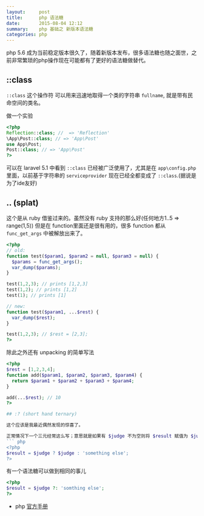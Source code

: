 ```yaml
---
layout:     post
title:      php 语法糖
date:       2015-08-04 12:12
summary:    php 基础之 新版本语法糖
categories: php
---
```


php 5.6 成为当前稳定版本很久了，随着新版本发布，很多语法糖也随之面世，之前非常繁琐的php操作现在可能都有了更好的语法糖做替代。

## ::class

`::class` 这个操作符 可以用来迅速地取得一个类的字符串 `fullname`, 就是带有民命空间的类名。

做一个实验

``` php
<?php
Reflection::class; //  => 'Reflection'
\App\Post::class; // => 'App\Post'
use App\Post;
Post::class; // => 'App\Post'
?>
```

可以在 laravel 5.1 中看到 `::class` 已经被广泛使用了，尤其是在 `app\config.php` 里面，以前基于字符串的 `serviceprovider` 现在已经全都变成了 `::class`.(据说是为了ide友好)


## .. (splat)

这个是从 ruby 借鉴过来的。虽然没有 ruby 支持的那么好(任何地方1..5 => range(1,5)) 但是在 function里面还是很有用的，很多 function 都从 `func_get_args` 中被解放出来了。

``` php
<?php 
// old:
function test($param1, $param2 = null, $param3 = null) {
  $params = func_get_args();
  var_dump($params);
}

test(1,2,3); // prints [1,2,3]
test(1,2); // prints [1,2]
test(1); // prints [1]

// new:
function test($param1, ...$rest) {
  var_dump($rest);
}

test(1,2,3); // $rest = [2,3];
?>
```

除此之外还有 unpacking 的简单写法

``` php
<?php 
$rest = [1,2,3,4];
function add($param1, $param2, $param3, $param4) {
  return $param1 + $param2 + $param3 + $param4;
}

add(...$rest); // 10
?>

## :? (short hand ternary)

这个应该是我最近偶然发现的惊喜了。

正常情况下一个三元经常这么写；意思就是如果有 $judge 不为空则将 $result 赋值为 $judge
``` php
<?php
$result = $judge ? $judge : 'something else';
?>
```

有一个语法糖可以做到相同的事儿

``` php
<?php 
$result = $judge ?: 'somthing else';
?>
```
* php [官方手册](http://php.net/manual/)

